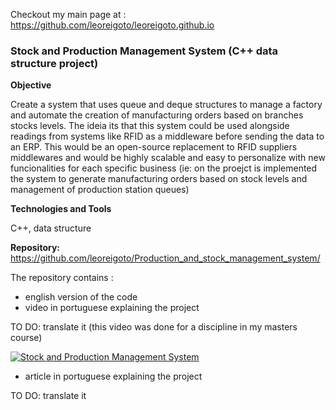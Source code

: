 Checkout my main page at : <a href="https://github.com/leoreigoto/leoreigoto.github.io">https://github.com/leoreigoto/leoreigoto.github.io</a>

### Stock and Production Management System (C++ data structure project)

<b>Objective</b>

Create a system that uses queue and deque structures to manage a factory and automate the creation of manufacturing orders based on branches stocks levels. The ideia its that this system could be used alongside readings from systems like RFID as a middleware before sending the data to an ERP. This would be an open-source replacement to RFID suppliers middlewares and would be highly scalable and easy to personalize with new funcionalities for each specific business (ie: on the proejct is implemented the system to generate manufacturing orders based on stock levels and management of production station queues)

<b>Technologies and Tools</b>

C++, data structure

<b>Repository:</b> <a href="https://github.com/leoreigoto/Production_and_stock_management_system/">https://github.com/leoreigoto/Production_and_stock_management_system/</a>

The repository contains :
- english version of the code
- video in portuguese explaining the project
  
 TO DO: translate it (this video was done for a discipline in my masters course)
 
[![Stock and Production Management System](https://github.com/leoreigoto/leoreigoto.github.io/assets/48571786/69031dd7-e11c-495d-8539-698568b8f626)](https://youtu.be/Y4ufX6tZl0U?t=184 "Stock and Production Management System")

- article in portuguese explaining the project

TO DO: translate it
